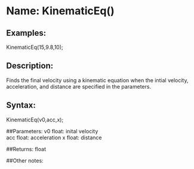 # Name: KinematicEq()

## Examples:
KinematicEq(15,9.8,10);

## Description:
Finds the final velocity using a kinematic equation when the intial velocity, acceleration, and distance are specified in the parameters.

## Syntax:
KinematicEq(v0,acc,x);

##Parameters: 
v0 float: inital velocity  
acc float: acceleration
x float: distance

##Returns:
float

##Other notes:

